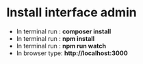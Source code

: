<h1>Install interface admin</h1>
<ul>
	<li>In terminal run : <strong>composer install</strong></li>
	<li>In terminal run : <strong>npm install</strong></li>
	<li>In terminal run : <strong>npm run watch</strong></li>
	<li>In browser type: <strong>http://localhost:3000</strong></li>
</ul>
